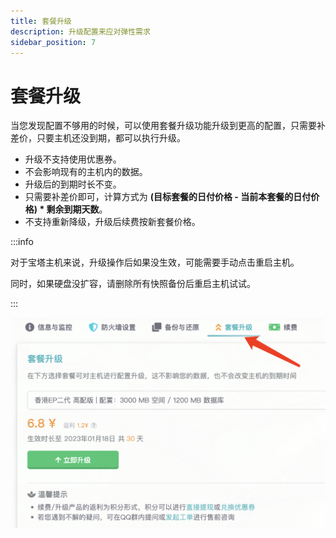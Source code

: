 ```yaml
---
title: 套餐升级
description: 升级配置来应对弹性需求
sidebar_position: 7
---
```



# 套餐升级

当您发现配置不够用的时候，可以使用套餐升级功能升级到更高的配置，只需要补差价，只要主机还没到期，都可以执行升级。

+ 升级不支持使用优惠券。
+ 不会影响现有的主机内的数据。
+ 升级后的到期时长不变。
+ 只需要补差价即可，计算方式为 **(目标套餐的日付价格 - 当前本套餐的日付价格) \* 剩余到期天数**。
+ 不支持重新降级，升级后续费按新套餐价格。

:::info

对于宝塔主机来说，升级操作后如果没生效，可能需要手动点击重启主机。

同时，如果硬盘没扩容，请删除所有快照备份后重启主机试试。

:::

![image-20221219112135648@50](./assets/image-20221219112135648.png)



